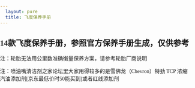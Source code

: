 ```yaml
---
  layout: pure
  title: 飞度保养手册
---
```

<style>
    html{
        height: 100%;
    }
    body{
        height: 100%;
        padding: 0;
        margin: 0;
        font-family: '微软雅黑';
    }
    table{
        border-collapse: collapse;
        border-spacing: 0;
        empty-cells: show;
        border: 1px solid #cbcbcb;

    }
    td,th{
        border-left: 1px solid #cbcbcb;
        border-width: 0 0 0 1px;
        font-size: inherit;
        margin: 0;
        overflow: visible;
        padding: .5em 1em;
        border-bottom: 1px solid #cbcbcb;
    }
    .level1{
        color: red;
    }
    .level2{
        color: pink;
    }
    .level3{
        color: green;
    }
    .level4{
        color: orange;
    }
    .level5{
        color: indigo;
    }
</style>
<h2>14款飞度保养手册，参照官方保养手册生成，仅供参考</h2>
<p>注：轮胎无法用公里数准确衡量保养方案，请参考轮胎厂商说明</p>
<p>注：喷油嘴清洁剂之家论坛里大家用得较多的是雪佛龙（Chevron）特劲 TCP 浓缩汽油添加剂[京东最低价时50能买到]或者红线添加剂</p>
<div id="issueTable"></div>
<script>
    var issueList = {
        5000: [
            '更换发动机机油',
            '添加喷油嘴清洁剂',
            '清洁空气滤清器滤芯'
        ],
        10000: [
            '更换发动机机油滤清器',
            '检查前后制动器',
            '轮胎换位(至少每月检查一次胎压及磨耗情况)',
            '目视检查横拉杆接头、方向机壳体及防尘罩、悬架部分、传动轴防尘罩'
        ],
        20000: [
            '更换灰尘与花粉滤清器',
            '更换空气滤清器滤芯',
            '检查制动软管和管路（包括ABS）',
            '检查所有的液位及油液状态、检查排气系统、燃油管路及其连接'
        ],
        40000: [
            '更换变速器油（手动变速器每6万公里一换）',
            '检查气门间隙',
            '检查和调节传动皮带',
            '检查驻车制动调节'
        ],
        60000: [
            '每3年更换制动液'
        ],
        80000: [
            '更换汽油滤清器'
        ],
        100000: [
            '更换火花塞'
        ],
        120000:[
            '检查发动机怠速转速'
        ],
        200000:[
            '更换发动机冷却液'
        ]
    };

    var constIssueList = { //固定公里数要做的事情
        20000: [
            '检查驻车制动调节'
        ]
    };

    var tableHTML = '<table><tr><td>公里数</td><td>事项</td></tr>';

    for(var i = 1; i <= 40; i++){
        var km = i * 5000;
        tableHTML += '<tr><td>'+ km +'KM</td>';
        tableHTML += '<td>'+ getIssueByKm(km) +'</td></tr>';
    }

    tableHTML += '</table>';

    document.getElementById('issueTable').innerHTML = tableHTML;

    function getIssueByKm(km){
        var issueArr = [];
        for(var issueKm in issueList){
            if(km % issueKm === 0){
                issueArr = issueArr.concat(issueList[issueKm]);
            }
        }
        return decorateIssue(issueArr.concat((constIssueList[km] || [])), km);
    }

    /*function groupIssue(issues){
     var issuesHtmlArr = [];
     for(var i = 0; i < issues.length; i++){
     issuesHtmlArr.push(decorateIssue(issues[i]));
     }
     return issuesHtmlArr.join(',');
     }*/
    function decorateIssue(issueArr, km){
        var issuesArr = [];
        var issuesByLevel = {
            1: [],
            2: [],
            3: [],
            4: [],
            5: [],
            6: []
        };
        for(var i = 0; i < issueArr.length; i++){
            var issue = issueArr[i];

            if(issue.indexOf('更换') > -1){
                issuesByLevel[1].push(issue);
            }else if(issue.indexOf('添加') > -1){
                issuesByLevel[2].push(issue);
            }else if(issue.indexOf('换位') > -1){
                issuesByLevel[3].push(issue);
            }else if(issue.indexOf('清洁') > -1){
                if(km % 10000 != 0){ //万公里直接更换空滤，不需清洁
                    issuesByLevel[4].push(issue);
                }
            }else if(issue.indexOf('检查') > -1){
                issuesByLevel[5].push(issue);
            }else{
                issuesByLevel[6].push(issue);
            }
        }

        for (var level in issuesByLevel){
            if(issuesByLevel[level].length){
                issuesArr.push('<span class="level'+ level +'">'+ issuesByLevel[level].join('，') +'</span>');
            }
        }

        return issuesArr.join('；');
    }
</script>
